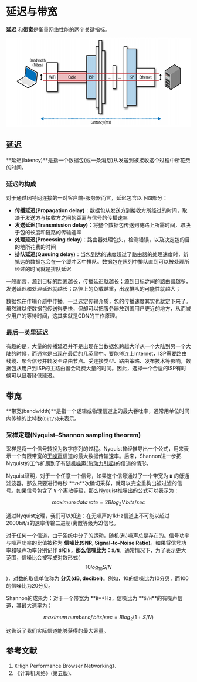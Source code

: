 # 延迟与带宽
**延迟** 和**带宽**是衡量网络性能的两个关键指标。

![Latency and bandwidth](images/latency-and-bandwidth.png)

## 延迟
**延迟(latency)**是指一个数据包(或一条消息)从发送到被接收这个过程中所花费的时间。

### 延迟的构成
对于通过因特网连接的一对客户端-服务器而言，延迟包含以下四部分：
* **传播延迟(Propagation delay)**：数据包从发送方到接收方所经过的时间，取决于发送方与接收方之间的距离与信号的传播速率
* **发送延迟(Transmission delay)**：将整个数据包传送到链路上所需时间，取决于包的长度和链路的传输速率
* **处理延迟(Processing delay)**：路由器处理包头，检测错误，以及决定包的目的地所花费的时间
* **排队延迟(Queuing delay)**：当包到达的速度超过了路由器的处理速度时，新抵达的数据包会在一个缓冲区中排队。数据包在队列中排队直到可以被处理所经过的时间就是排队延迟


一般而言，源到目标的距离越长，传播延迟就越长；源到目标之间的路由器越多，发送延迟和处理延迟就越长；路径上的负载越重，出现排队的可能性就越大；

数据包在传输介质中传播。一旦选定传输介质，包的传播速度其实也就定下来了。虽然难以使数据包传送得更快，但却可以把服务器放到离用户更近的地方，从而减少用户的等待时间，这其实就是CDN的工作原理。

### 最后一英里延迟
有趣的是，大量的传播延迟并不是出现在当数据包跨越大洋从一个大陆到另一个大陆的时候，而通常是出现在最后的几英里中。要能够连上Internet，ISP需要路由线缆、聚合信号并转发至路由节点。受连接类型、路由策略、发布技术等影响，数据包从用户到ISP的主路由器会耗费大量的时间。因此，选择一个合适的ISP有时候可以显著降低延迟。


## 带宽
**带宽(bandwidth)**是指一个逻辑或物理信道上的最大吞吐率，通常用单位时间内传输的比特数(`bit/s`)来表示。

### 采样定理(Nyquist–Shannon sampling theorem)
采样是将一个信号转换为数字序列的过程。Nyquist曾经推导出一个公式，用来表示一个有限带宽的<u>无噪声</u>信道的最大数据传输速率。后来，Shannon进一步把Nyquist的工作扩展到了有<u>随机噪声(热动力引起)</u>的信道的情形。

Nyquist证明，对于一个任意一个信号，如果这个信号通过了一个带宽为 **`B`** 的低通滤波器，那么只要进行每秒 **`2B`**次确切采样，就可以完全重构出被过滤的信号。如果信号包含了 **`V`** 个离散等级，那么Nyquist推导出的公式可以表示为：

$$
maximum\,data\,rate = 2Blog_2V\,bits/sec
$$

通过Nyquist定理，我们可以知道：在无噪声的1kHz信道上不可能以超过2000bit/s的速率传输二进制(离散等级为2)信号。

对于任何一个信道，由于系统中分子的运动，随机(热)噪声总是存在的。信号功率与噪声功率的比值被称为 **信噪比(SNR, Signal-to-Noise Ratio)**。如果将信号功率和噪声功率分别记作 **`S`**和 **`N`**，那么信噪比为：**`S/N`**。通常情况下，为了表示更大范围，信噪比会被写成对数形式($$10log_{10}S/N$$)，对数的取值单位称为 **分贝(dB, decibel)**。例如，10的信噪比为10分贝，而100的信噪比为20分贝。

Shannon的成果为：对于一个带宽为 **`B`**Hz，信噪比为 **`S/N`**的有噪声信道，其最大速率为：

$$
maximum\,number\,of\,bits/sec = Blog_2(1 + S/N)
$$

这告诉了我们实际信道能够获得的最大容量。

## 参考文献
1. 《High Performance Browser Networking》.
2. 《计算机网络》(第五版).